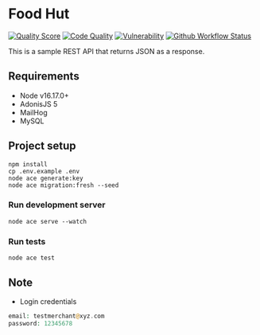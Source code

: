 # Food Hut

[![Quality Score](https://img.shields.io/scrutinizer/quality/g/ikechukwukalu/food-hut-adonisjs/main?style=flat-square)](https://scrutinizer-ci.com/g/ikechukwukalu/food-hut-adonisjs/)
[![Code Quality](https://img.shields.io/codefactor/grade/github/ikechukwukalu/food-hut-adonisjs?style=flat-square)](https://www.codefactor.io/repository/github/ikechukwukalu/food-hut-adonisjs)
[![Vulnerability](https://img.shields.io/snyk/vulnerabilities/github/ikechukwukalu/food-hut-adonisjs?style=flat-square)](https://snyk.io/test/github/ikechukwukalu/food-hut-adonisjs)
[![Github Workflow Status](https://img.shields.io/github/actions/workflow/status/ikechukwukalu/food-hut-adonisjs/foodhut.yml?branch=main&style=flat-square)](https://github.com/ikechukwukalu/food-hut-adonisjs/actions/workflows/foodhut.yml)

This is a sample REST API that returns JSON as a response.

## Requirements

- Node v16.17.0+
- AdonisJS 5
- MailHog
- MySQL

## Project setup

```shell
npm install
cp .env.example .env
node ace generate:key
node ace migration:fresh --seed
```

### Run development server

```shell
node ace serve --watch
```

### Run tests

```shell
node ace test
```

## Note

- Login credentials

```php
email: testmerchant@xyz.com
password: 12345678
```
